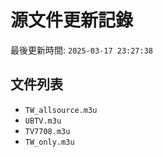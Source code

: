 # 源文件更新記錄

最後更新時間: `2025-03-17 23:27:38`

## 文件列表
- `TW_allsource.m3u`
- `UBTV.m3u`
- `TV7708.m3u`
- `TW_only.m3u`
